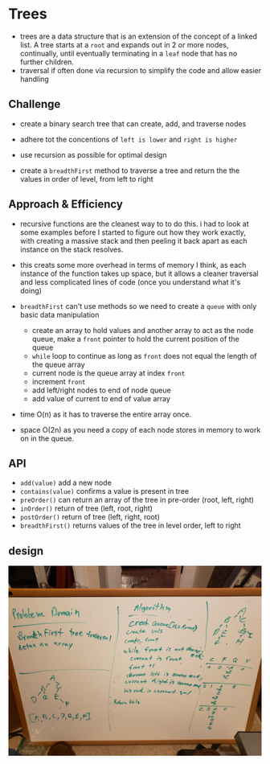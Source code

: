 # Trees

- trees are a data structure that is an extension of the concept of a linked list. A tree starts at a `root` and expands out in 2 or more nodes, continually, until eventually terminating in a `leaf` node that has no further children.
- traversal if often done via recursion to simplify the code and allow easier handling

## Challenge

- create a binary search tree that can create, add, and traverse nodes 
- adhere tot the concentions of `left is lower` and `right is higher`
- use recursion as possible for optimal design

- create a `breadthFirst` method to traverse a tree and return the the values in order of level, from left to right

## Approach & Efficiency

- recursive functions are the cleanest way to to do this. i had to look at some examples before I started to figure out how they work exactly, with creating a massive stack and then peeling it back apart as each instance on the stack resolves.
- this creats some more overhead in terms of memory I think, as each instance of the function takes up space, but it allows a cleaner traversal and less complicated lines of code (once you understand what it's doing)

- `breadthFirst` can't use methods so we need to create a `queue` with only basic data manipulation
  - create an array to hold values and another array to act as the node queue, make a `front` pointer to hold the current position of the queue
  - `while` loop to continue as long as `front` does not equal the length of the queue array
  - current node is the queue array at index `front`
  - increment `front`
  - add left/right nodes to end of node queue
  - add value of current to end of value array
- time O(n) as it has to traverse the entire array once.
- space O(2n) as you need a copy of each node stores in memory to work on in the queue.

## API

- `add(value)` add a new node
- `contains(value)` confirms a value is present in tree
- `preOrder()` can return an array of the tree in pre-order (root, left, right)
- `inOrder()` return of tree (left, root, right)
- `postOrder()` return of tree (left, right, root)
- `breadthFirst()` returns values of the tree in level order, left to right


## design

![whiteboard](assets/breadthFirst.jpg)